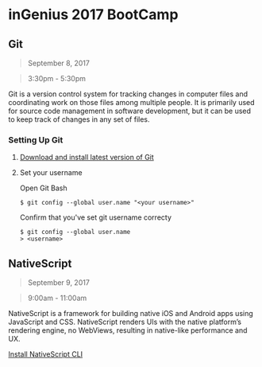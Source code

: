 # inGenius 2017 BootCamp

## Git
> September 8, 2017 

> 3:30pm - 5:30pm

Git is a version control system for tracking changes in computer files and coordinating work on those files among multiple people. It is primarily used for source code management in software development, but it can be used to keep track of changes in any set of files.

### Setting Up Git
1. [Download and install latest version of Git](https://git-scm.com/downloads)

2. Set your username

   Open Git Bash
   
   ```shell
   $ git config --global user.name "<your username>"
   ```
   
   Confirm that you've set git username correcty
   
   ```shell
   $ git config --global user.name
   > <username>
   ```

## NativeScript
> September 9, 2017

> 9:00am - 11:00am

NativeScript is a framework for building native iOS and Android apps using JavaScript and CSS. NativeScript renders UIs with the native platform’s rendering engine, no WebViews, resulting in native-like performance and UX.

[Install NativeScript CLI](http://docs.nativescript.org/start/quick-setup)



